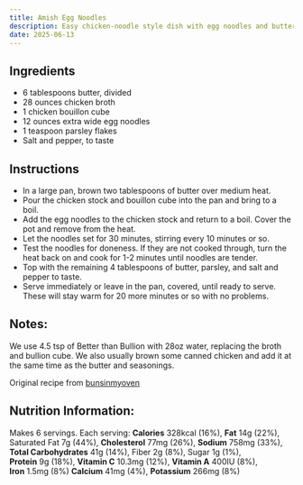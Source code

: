 ```yaml
---
title: Amish Egg Noodles
description: Easy chicken-noodle style dish with egg noodles and butter
date: 2025-06-13
---
```


## Ingredients
- 6 tablespoons butter, divided
- 28 ounces chicken broth
- 1 chicken bouillon cube
- 12 ounces extra wide egg noodles
- 1 teaspoon parsley flakes
- Salt and pepper, to taste
## Instructions
- In a large pan, brown two tablespoons of butter over medium heat.
- Pour the chicken stock and bouillon cube into the pan and bring to a boil.
- Add the egg noodles to the chicken stock and return to a boil. Cover the pot and remove from the heat.
- Let the noodles set for 30 minutes, stirring every 10 minutes or so.
- Test the noodles for doneness. If they are not cooked through, turn the heat back on and cook for 1-2 minutes until noodles are tender.
- Top with the remaining 4 tablespoons of butter, parsley, and salt and pepper to taste.
- Serve immediately or leave in the pan, covered, until ready to serve. These will stay warm for 20 more minutes or so with no problems.

## Notes:
We use 4.5 tsp of Better than Bullion with 28oz water, replacing the broth and bullion cube.
We also usually brown some canned chicken and add it at the same time as the butter and seasonings.

Original recipe from [bunsinmyoven](https://www.bunsinmyoven.com/amish-egg-noodles/)

## Nutrition Information:
Makes 6 servings. Each serving:
**Calories** 328kcal (16%), **Fat** 14g (22%), Saturated Fat 7g (44%), **Cholesterol** 77mg (26%), **Sodium** 758mg (33%), **Total Carbohydrates** 41g (14%), Fiber 2g (8%), Sugar 1g (1%), **Protein** 9g (18%), **Vitamin C** 10.3mg (12%), **Vitamin A** 400IU (8%), **Iron** 1.5mg (8%)
**Calcium** 41mg (4%), **Potassium** 266mg (8%)